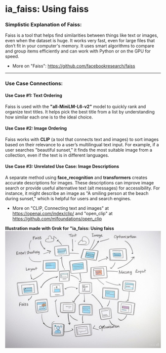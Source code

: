 # ia_faiss: Using faiss

### Simplistic Explanation of Faiss:
Faiss is a tool that helps find similarities between things like text or images, even when the dataset is huge. It works very fast, even for large files that don’t fit in your computer's memory. It uses smart algorithms to compare and group items efficiently and can work with Python or on the GPU for speed.

- More on "Faiss": https://github.com/facebookresearch/faiss

---

### Use Case Connections:

#### **Use Case #1: Text Ordering**
Faiss is used with the **"all-MiniLM-L6-v2"** model to quickly rank and organize text titles. It helps pick the best title from a list by understanding how similar each one is to the ideal choice.

#### **Use Case #2: Image Ordering**
Faiss works with **CLIP** (a tool that connects text and images) to sort images based on their relevance to a user’s multilingual text input. For example, if a user searches "beautiful sunset," it finds the most suitable image from a collection, even if the text is in different languages.


#### Use Case #3:  Unrelated Use Case: Image Descriptions
A separate method using **face_recognition** and **transformers** creates accurate descriptions for images. These descriptions can improve image search or provide useful alternative text (alt messages) for accessibility. For instance, it might describe an image as "A smiling person at the beach during sunset," which is helpful for users and search engines.


- More on "CLIP, Connecting text and images" at https://openai.com/index/clip/ and "open_clip" at https://github.com/mlfoundations/open_clip

**Illustration made with Grok for "ia_faiss: Using faiss**
![ia_faiss: Using faiss](good_grok_illustration_usecase_prompt_20_faiss.jpg)








